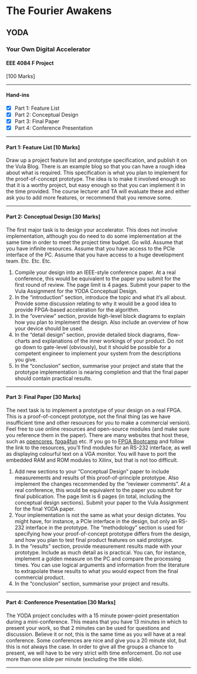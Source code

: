 # The Fourier Awakens
## YODA
### Your Own Digital Accelerator
#### EEE 4084 F Project

[100 Marks]

***

#### Hand-ins

- [x] Part 1: Feature List
- [x] Part 2: Conceptual Design
- [x] Part 3: Final Paper
- [x] Part 4: Conference Presentation

***

#### Part 1: Feature List [10 Marks]
Draw up a project feature list and prototype specification, and publish it on the Vula Blog. There is an example blog so that you can have a rough idea about what is required. This specification is what you plan to implement for the proof-of-concept prototype. The idea is to make it involved enough so that it is a worthy project, but easy enough so that you can implement it in the time provided. The course lecturer and TA will evaluate these and either ask you to add more features, or recommend that you remove some.

***

#### Part 2: Conceptual Design [30 Marks]
The first major task is to design your accelerator. This does not involve implementation, although you do need to do some implementation at the same time in order to meet the project time budget. Go wild. Assume that you have infinite resources. Assume that you have access to the PCIe interface of the PC. Assume that you have access to a huge development team. Etc. Etc. Etc.

1. Compile your design into an IEEE-style conference paper. At a real conference, this would be equivalent to the paper you submit for the first round of review. The page limit is 4 pages. Submit your paper to the Vula Assignment for the YODA Conceptual Design.
2. In the “introduction” section, introduce the topic and what it’s all about. Provide some discussion relating to why it would be a good idea to provide FPGA-based acceleration for the algorithm.
3. In the “overview” section, provide high-level block diagrams to explain how you plan to implement the design. Also include an overview of how your device should be used.
4. In the “detail design” section, provide detailed block diagrams, flow-charts and explanations of the inner workings of your product. Do not go down to gate-level (obviously), but it should be possible for a competent engineer to implement your system from the descriptions you give.
5. In the “conclusion” section, summarise your project and state that the prototype implementation is nearing completion and that the final paper should contain practical results.

***

#### Part 3: Final Paper [30 Marks]
The next task is to implement a prototype of your design on a real FPGA. This is a proof-of-concept prototype, not the final thing (as we have insufficient time and other resources for you to make a commercial version). Feel free to use online resources and open-source modules (and make sure you reference them in the paper). There are many websites that host these, such as [opencores](http://opencores.org/ "opencores"), [fpga4fun](http://www.fpga4fun.com/ "fpga4fun") etc. If you go to [FPGA Bootcamp](http://sdrg.ee.uct.ac.za/Bootcamp/ "FPGA Bootcamp") and follow the link to the resources, you’ll find modules for an RS-232 interface, as well as displaying colourful text on a VGA monitor. You will have to port the embedded RAM and ROM modules to Xilinx, but that is not too difficult.

1. Add new sections to your “Conceptual Design” paper to include measurements and results of this proof-of-principle prototype. Also implement the changes recommended by the “reviewer comments”. At a real conference, this would be
equivalent to the paper you submit for final publication. The page limit is 6 pages (in total, including the conceptual design sections). Submit your paper to the Vula Assignment for the final YODA paper.
2. Your implementation is not the same as what your design dictates. You might have, for instance, a PCIe interface in the design, but only an RS-232 interface in the prototype. The “methodology” section is used for specifying how your proof-of-concept prototype differs from the design, and how you plan to test final product features on said prototype.
3. In the “results” section, provide measurement results made with your prototype. Include as much detail as is practical. You can, for instance, implement a golden measure on the PC and compare the processing times. You can use logical arguments and information from the literature to extrapolate these results to what you would expect from the final commercial product.
4. In the “conclusion” section, summarise your project and results.

***

#### Part 4: Conference Presentation [30 Marks]
The YODA project concludes with a 15 minute power-point presentation during a mini-conference. This means that you have 13 minutes in which to present your work, so that 2 minutes can be used for questions and discussion. Believe it or not, this is the same time as you will have at a real conference. Some conferences are nice and give you a 20 minute slot, but this is not always the case. In order to give all the groups a chance to present, we will have to be very strict with time enforcement. Do not use more than one slide per minute (excluding the title slide).

***
